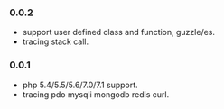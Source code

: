 ### 0.0.2
- support user defined class and function, guzzle/es.
- tracing stack call.

### 0.0.1
- php 5.4/5.5/5.6/7.0/7.1 support.
- tracing pdo mysqli mongodb redis curl.
